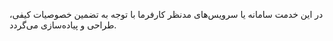 در این خدمت سامانه یا سرویس‌های مدنظر کارفرما با توجه به تضمین خصوصیات کیفی، طراحی و پیاده‌سازی می‌گردد.

